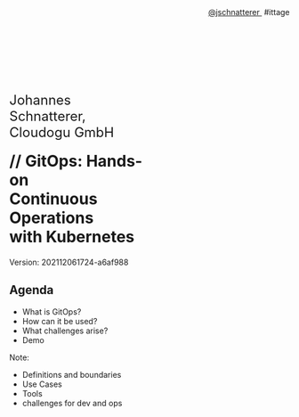 <!-- .slide: style="text-align: center"  -->
<!-- .slide: data-background-image="images/Deckblatt_16zu9_IT-Tage2021.pptx.svg"  -->

<div style="text-align: right !important;">
    <a href='https://twitter.com/jschnatterer' class="social" target="_blank">
    <i class='fab fa-twitter'></i>
    @jschnatterer   
    </a>
    &nbsp;#ittage
</div>

<br/><br/>

<font size="100"><i class="fab fa-git-alt" style="color: #F05133"></i>&nbsp;<i class="fas fa-sync"></i></font>
<img data-src="images/k8s_logo.svg" width="5%;" />

<div style="width: 50%;">

<font size="5">Johannes Schnatterer, Cloudogu GmbH
</font>
<h1 class="title" style="margin: 20px 0 20px 0">
    <span class="title-accent">//</span> 
    GitOps: Hands-on<br/>Continuous Operations<br/>with Kubernetes
</h1>


<div class="title-version">
Version: 202112061724-a6af988
</div>

<p class="state-background" style="font-size: 0.9em">
    <a href="pdf/GitOps:%20Introduction%20to%20Continuous%20Operations%20with%20Kubernetes.pdf">
       <i class="far fa-file-pdf"></i>
</a></p>

</div>



## Agenda

- What is GitOps?
- How can it be used? 
- What challenges arise?
- Demo

Note:

- Definitions and boundaries
- Use Cases
- Tools
- challenges for dev and ops